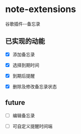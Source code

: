 # note-extensions
谷歌插件--备忘录

## 已实现的动能

- [x] 添加备忘录
- [x] 选择到期时间
- [x] 到期后提醒
- [x] 删除及修改备忘录状态


## future

- [ ] 编辑备忘录
- [ ] 可自定义提醒时间端

